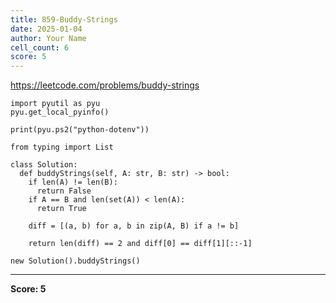 ```yaml
---
title: 859-Buddy-Strings
date: 2025-01-04
author: Your Name
cell_count: 6
score: 5
---
```


https://leetcode.com/problems/buddy-strings


```
import pyutil as pyu
pyu.get_local_pyinfo()
```


```
print(pyu.ps2("python-dotenv"))
```


```
from typing import List
```


```
class Solution:
  def buddyStrings(self, A: str, B: str) -> bool:
    if len(A) != len(B):
      return False
    if A == B and len(set(A)) < len(A):
      return True

    diff = [(a, b) for a, b in zip(A, B) if a != b]

    return len(diff) == 2 and diff[0] == diff[1][::-1]
```


```
new Solution().buddyStrings()
```


---
**Score: 5**
